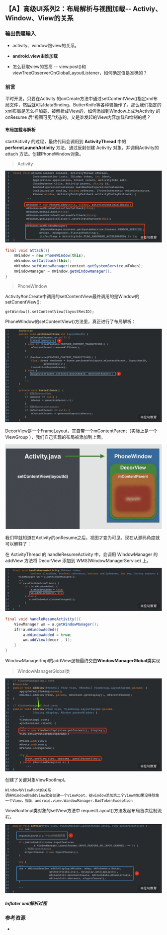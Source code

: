 ## 【A】高级UI系列2：布局解析与视图加载-- Activiy、Window、View的关系



### 输出倒逼输入

- activity、window跟view的关系。

- **android.view由谁加载**

- 怎么获取view的宽高 -- view.post()和viewTreeObserverOnGlobalLayoutListener，如何确定值是准确的？

  





### 前言

平时开发，只要在Activity 的onCreate方法中通过setContentView()指定xml布局文件，然后就可以dataBinding、ButterKnife等各种骚操作了。那么我们指定的xml布局是怎么样加载、被解析成View的，如何添加到Window上成为Activity 的onResume 后“视图可见”状态的，又是谁发起的View内容加载和绘制的呢？



#### 布局加载与解析

 startActivity 的过程，最终代码会调用到 **ActivityThread** 中的 **performLaunchActivity** 方法，通过反射创建 Activity 对象，并调用Activity的 attach 方法。创建PhoneWindow对象。

> Activity

![image003.png](./images/CgqCHl7PgAqACpn-AAJnqDQ3KOA739.png)

```java
final void attach(){
  	mWindow = new PhoneWindow(this);
  	mWindow.setCallback(this);
  	mWindow.setWindowManager(context.getSystemService,mToken);
  	mWindowManager = mWindow.getWindowManager();
}
```





> PhoneWIndow

Activity#onCreate中调用的setContentView最终调用的是Window的setConentView():

```
getWindow().setContentView(layoutResID);
```

PhoneWIndow的setContentView()方法里，真正进行了布局解析：

![image007.png](./images/Ciqc1F7PgBqASd0pAAP7n2Gt4Eg498.png)

DecorView是一个FrameLayout，其自带一个mContentParent（实际上是一个ViewGroup ），我们自己实现的布局被添加到上面。

![image-20210204013352674](./images/image-20210204013352674.png)



我们早就知道在Activity的onResume之后，视图才变为可见。现在从源码角度就可以解释了：

在 ActivityThread 的 handleResumeActivity 中，会调用 WindowManager 的 addView 方法将 DecorView 添加到 WMS(WindowManagerService) 上。

![image010.png](./images/Ciqc1F7PgDaAOrw3AAE3iA8KKNw169.png)

```java
final void handleResumeActivity(){
  	ViewManager wm = a.getWindowManager();
  	if(!a.mWindowAdded){
      	a.mWindowAdded = true;
      	wm.addView(decor , l);
    }
}
```

WindowManagerImpl的addView逻辑最终交由**WindowManagerGlobal**类实现

> WindowManagerGlobal类

![image012.png](./images/Ciqc1F7PgD6AcZI6AAIzA8-Xsig291.png)

创建了关键对象ViewRootImpl。



```
Window与ViewRoot的关系：
调用Window的addView就会创建一个ViewRoot，给window添加第二个View时如果没移除第一个View，抛出 android.view.WindowManager.BadTokenException
```



ViewRootImpl类对象的setView方法中 requestLayout()方法发起布局首次绘制流程。

![image014.png](./images/CgqCHl7PgEuAVlqNAAMzivClFm0075.png)







##### Inflater xml解析过程













### 参考资源

- 







































